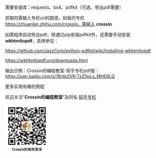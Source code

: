 需要安装库：requests、bs4、pdfkit（可选，导出pdf需要）



抓取时需输入专栏url的路径，如我的专栏 https://zhuanlan.zhihu.com/crossin，需输入 **crossin**

如需程序自动导出pdf，除通过pip安装pdfkit外，还需要手动安装 **wkhtmltopdf**，具体参见：

https://github.com/JazzCore/python-pdfkit/wiki/Installing-wkhtmltopdf

https://wkhtmltopdf.org/downloads.html

输出示例：Crossin的编程教室-知乎专栏pdf版：https://pan.baidu.com/s/18rds2VK-TzZ5pLs_MHE6LQ



更多实用有趣的例程

欢迎关注“**Crossin的编程教室**”及同名 [知乎专栏](https://zhuanlan.zhihu.com/crossin)

![crossincode](../crossin-logo.png)